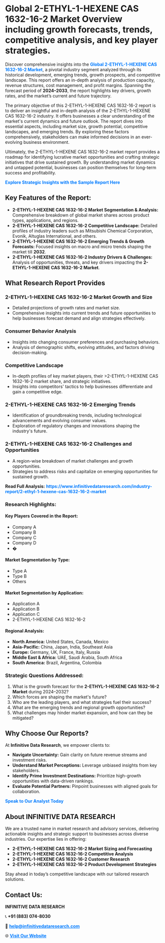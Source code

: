 <h1>Global 2-ETHYL-1-HEXENE CAS 1632-16-2 Market Overview including growth forecasts, trends, competitive analysis, and key player strategies.</h1>
<p>
Discover comprehensive insights into the 
<a href="https://www.infinitivedataresearch.com/industry-report/2-ethyl-1-hexene-cas-1632-16-2-market" rel="dofollow" style="color: #007BFF; text-decoration: none;"><strong>Global 2-ETHYL-1-HEXENE CAS 1632-16-2 Market</strong></a>, a pivotal industry segment analyzed through its historical development, emerging trends, growth prospects, and competitive landscape. This report offers an in-depth analysis of production capacity, revenue structures, cost management, and profit margins. Spanning the forecast period of <strong>2024–2033</strong>, the report highlights key drivers, growth rates, and the market’s current and future trajectory.
</p>
<p>
The primary objective of this 2-ETHYL-1-HEXENE CAS 1632-16-2 report is to deliver an insightful and in-depth analysis of the 2-ETHYL-1-HEXENE CAS 1632-16-2 industry. It offers businesses a clear understanding of the market's current dynamics and future outlook. The report dives into essential aspects, including market size, growth potential, competitive landscapes, and emerging trends. By exploring these factors comprehensively, stakeholders can make informed decisions in an ever-evolving business environment.
</p>
<p>
Ultimately, the 2-ETHYL-1-HEXENE CAS 1632-16-2 market report provides a roadmap for identifying lucrative market opportunities and crafting strategic initiatives that drive sustained growth. By understanding market dynamics and untapped potential, businesses can position themselves for long-term success and profitability.
</p>
<p>
<a href="https://www.infinitivedataresearch.com/request-sample/reportId=112307" style="color: #007BFF; text-decoration: none;"><strong>Explore Strategic Insights with the Sample Report Here</strong></a>
</p>

<h2>Key Features of the Report:</h2>
<ul>
<li><strong>2-ETHYL-1-HEXENE CAS 1632-16-2 Market Segmentation & Analysis:</strong> Comprehensive breakdown of global market shares across product types, applications, and regions.</li>
<li><strong>2-ETHYL-1-HEXENE CAS 1632-16-2 Competitive Landscape:</strong> Detailed profiles of industry leaders such as Mitsubishi Chemical Corporation, Evonik, Altuglas International, and others.</li>
<li><strong>2-ETHYL-1-HEXENE CAS 1632-16-2 Emerging Trends & Growth Forecasts:</strong> Focused insights on macro and micro trends shaping the market till <strong>2032</strong>.</li>
<li><strong>2-ETHYL-1-HEXENE CAS 1632-16-2 Industry Drivers & Challenges:</strong> Analysis of opportunities, threats, and key drivers impacting the <strong>2-ETHYL-1-HEXENE CAS 1632-16-2 Market</strong>.</li>
</ul>

<h2>What Research Report Provides</h2>
<h3>2-ETHYL-1-HEXENE CAS 1632-16-2 Market Growth and Size</h3>
<ul>
<li>Detailed projections of growth rates and market size.</li>
<li>Comprehensive insights into current trends and future opportunities to help businesses forecast demand and align strategies effectively.</li>
</ul>

<h3>Consumer Behavior Analysis</h3>
<ul>
<li>Insights into changing consumer preferences and purchasing behaviors.</li>
<li>Analysis of demographic shifts, evolving attitudes, and factors driving decision-making.</li>
</ul>

<h3>Competitive Landscape</h3>
<ul>
<li>In-depth profiles of key market players, their >2-ETHYL-1-HEXENE CAS 1632-16-2 market share, and strategic initiatives.</li>
<li>Insights into competitors' tactics to help businesses differentiate and gain a competitive edge.</li>
</ul>

<h3>2-ETHYL-1-HEXENE CAS 1632-16-2 Emerging Trends</h3>
<ul>
<li>Identification of groundbreaking trends, including technological advancements and evolving consumer values.</li>
<li>Exploration of regulatory changes and innovations shaping the industry's future.</li>
</ul>

<h3>2-ETHYL-1-HEXENE CAS 1632-16-2 Challenges and Opportunities</h3>
<ul>
<li>A region-wise breakdown of market challenges and growth opportunities.</li>
<li>Strategies to address risks and capitalize on emerging opportunities for sustained growth.</li>
</ul>
<p><strong>Read Full Analysis:</strong> <a href="https://www.infinitivedataresearch.com/industry-report/2-ethyl-1-hexene-cas-1632-16-2-market" rel="dofollow" style="color: #007BFF; text-decoration: none;"><strong>https://www.infinitivedataresearch.com/industry-report/2-ethyl-1-hexene-cas-1632-16-2-market</strong></a></p>
<h3>Research Highlights:</h3>
<h4>Key Players Covered in the Report:</h4>
<ul><li>Company A</li><li>Company B</li><li>Company C</li><li>Company D</li><li>�</li></ul>
<h4>Market Segmentation by Type:</h4>
<ul><li>Type A</li><li>Type B</li><li>Others</li></ul>
<h4>Market Segmentation by Application:</h4>
<ul><li>Application A</li><li>Application B</li><li>Application C</li><li>2-ETHYL-1-HEXENE CAS 1632-16-2</li></ul>

<h4>Regional Analysis:</h4>
<ul>
<li><strong>North America:</strong> United States, Canada, Mexico</li>
<li><strong>Asia-Pacific:</strong> China, Japan, India, Southeast Asia</li>
<li><strong>Europe:</strong> Germany, UK, France, Italy, Russia</li>
<li><strong>Middle East & Africa:</strong> UAE, Saudi Arabia, South Africa</li>
<li><strong>South America:</strong> Brazil, Argentina, Colombia</li>
</ul>

<h3>Strategic Questions Addressed:</h3>
<ol>
<li>What is the growth forecast for the <strong>2-ETHYL-1-HEXENE CAS 1632-16-2 Market</strong> during 2024–2032?</li>
<li>Which forces are shaping the market's future?</li>
<li>Who are the leading players, and what strategies fuel their success?</li>
<li>What are the emerging trends and regional growth opportunities?</li>
<li>What challenges may hinder market expansion, and how can they be mitigated?</li>
</ol>

<h2>Why Choose Our Reports?</h2>
<p>At <strong>Infinitive Data Research</strong>, we empower clients to:</p>
<ul>
<li><strong>Navigate Uncertainty:</strong> Gain clarity on future revenue streams and investment risks.</li>
<li><strong>Understand Market Perceptions:</strong> Leverage unbiased insights from key stakeholders.</li>
<li><strong>Identify Prime Investment Destinations:</strong> Prioritize high-growth opportunities with data-driven rankings.</li>
<li><strong>Evaluate Potential Partners:</strong> Pinpoint businesses with aligned goals for collaboration.</li>
</ul>
<p><a href="https://www.infinitivedataresearch.com/industry-report/2-ethyl-1-hexene-cas-1632-16-2-market" rel="dofollow" style="color: #007BFF; text-decoration: none;"><strong>Speak to Our Analyst Today</strong></a></p>

<h2>About INFINITIVE DATA RESEARCH</h2>
<p>We are a trusted name in market research and advisory services, delivering actionable insights and strategic support to businesses across diverse industries. Our expertise lies in offering:</p>
<ul>
<li><strong>2-ETHYL-1-HEXENE CAS 1632-16-2 Market Sizing and Forecasting</strong></li>
<li><strong>2-ETHYL-1-HEXENE CAS 1632-16-2 Competitive Analysis</strong></li>
<li><strong>2-ETHYL-1-HEXENE CAS 1632-16-2 Customer Research</strong></li>
<li><strong>2-ETHYL-1-HEXENE CAS 1632-16-2 Product Development Strategies</strong></li>
</ul>
<p>Stay ahead in today’s competitive landscape with our tailored research solutions.</p>

<h2>Contact Us:</h2>
<p><strong>INFINITIVE DATA RESEARCH</strong></p>
<p>📞 <strong>+91 (883) 074-8030</strong></p>
<p>📧 <strong><a href="mailto:help@infinitivedataresearch.com" style="color: #007BFF;">help@infinitivedataresearch.com</a></strong></p>
<p>🌐 <strong><a href="https://www.infinitivedataresearch.com" rel="dofollow" style="color: #007BFF;">Visit Our Website</a></strong></p>